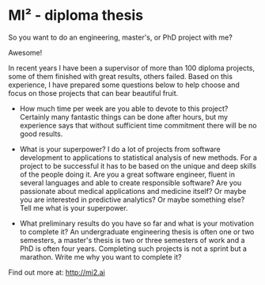 # MI² - diploma thesis

So you want to do an engineering, master's, or PhD project with me?

Awesome! 

In recent years I have been a supervisor of more than 100 diploma projects, some of them finished with great results, others failed. 
Based on this experience, I have prepared some questions below to help choose and focus on those projects that can bear beautiful fruit.

- How much time per week are you able to devote to this project? 
Certainly many fantastic things can be done after hours, but my experience says that without sufficient time commitment there will be no good results.

- What is your superpower?
I do a lot of projects from software development to applications to statistical analysis of new methods. For a project to be successful it has to be based on the unique and deep skills of the people doing it. Are you a great software engineer, fluent in several languages and able to create responsible software? Are you passionate about medical applications and medicine itself? Or maybe you are interested in predictive analytics? Or maybe something else? Tell me what is your superpower.

- What preliminary results do you have so far and what is your motivation to complete it? An undergraduate engineering thesis is often one or two semesters, a master's thesis is two or three semesters of work and a PhD is often four years. Completing such projects is not a sprint but a marathon. Write me why you want to complete it?


Find out more at: http://mi2.ai
